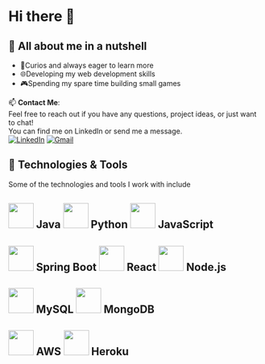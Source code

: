 # Hi there 👋

## 🥜 All about me in a nutshell
- 🚀Curios and always eager to learn more
- 🌐Developing my web development skills
- 🎮Spending my spare time building small games

📫 **Contact Me**:  
Feel free to reach out if you have any questions, project ideas, or just want to chat!  
You can find me on LinkedIn or send me a message.   
[![LinkedIn](https://img.shields.io/badge/LinkedIn-blue?style=flat-square&logo=linkedin&labelColor=blue)]([https://www.linkedin.com/in/YourName/](https://www.linkedin.com/in/aarni-seppanen/)](https://www.linkedin.com/in/aarni-seppanen/))
[![Gmail](https://img.shields.io/badge/Gmail-red?style=flat-square&logo=gmail&labelColor=white)](mailto:aarni.seppanen@gmail.com)




## 🔧 Technologies & Tools

<p>Some of the technologies and tools I work with include </p>


[<img src="https://img.icons8.com/color/48/000000/java-coffee-cup-logo--v1.png" height="50"/>](https://www.java.com/) Java
[<img src="https://img.icons8.com/color/48/000000/python.png" height="50"/>](https://www.python.org/) Python
[<img src="https://img.icons8.com/color/48/000000/javascript--v1.png" height="50"/>](https://developer.mozilla.org/en-US/docs/Web/JavaScript) JavaScript
---

[<img src="https://spring.io/img/spring.svg" height="50"/>](https://spring.io/) Spring Boot
[<img src="https://img.icons8.com/color/48/000000/react-native.png" height="50"/>](https://reactjs.org/) React
[<img src="https://nodejs.org/static/images/logo-hexagon-card.png" height="50"/>](https://nodejs.org/) Node.js
---
[<img src="https://img.icons8.com/color/48/000000/mysql-logo.png" height="50"/>](https://www.mysql.com/) MySQL
[<img src="https://img.icons8.com/color/48/000000/mongodb.png" height="50"/>](https://www.mongodb.com/) MongoDB
---
[<img src="https://img.icons8.com/color/48/000000/amazon-web-services.png" height="50"/>](https://aws.amazon.com/) AWS
[<img src="https://img.icons8.com/color/48/000000/heroku.png" height="50"/>](https://www.heroku.com/) Heroku
---

